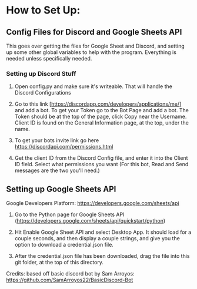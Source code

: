 # How to Set Up:

## Config Files for Discord and Google Sheets API

This goes over getting the files for Google Sheet and Discord, and setting up some other global variables to help with the program. Everything is needed unless specifically needed.

### Setting up Discord Stuff
1. Open config.py and make sure it's writeable. That will handle the Discord Configurations

2. Go to this link [https://discordapp.com/developers/applications/me/] and add a bot. To get your Token go to the Bot Page and add a bot. The Token should be at the top of the page, click Copy near the Username. Client ID is found on the General Information page, at the top, under the name.

3. To get your bots invite link go here https://discordapi.com/permissions.html

4. Get the client ID from the Discord Config file, and enter it into the Client ID field. Select what permissions you want (For this bot, Read and Send messages are the two you'll need.)

## Setting up Google Sheets API

Google Developers Platform: https://developers.google.com/sheets/api

1. Go to the Python page for Google Sheets API (https://developers.google.com/sheets/api/quickstart/python)

2. Hit Enable Google Sheet API and select Desktop App. It should load for a couple seconds, and then display a couple strings, and give you the option to download a credential.json file. 

3. After the credential.json file has been downloaded, drag the file into this git folder, at the top of this directory.

Credits:
based off basic discord bot by Sam Arroyos: https://github.com/SamArroyos22/BasicDiscord-Bot
